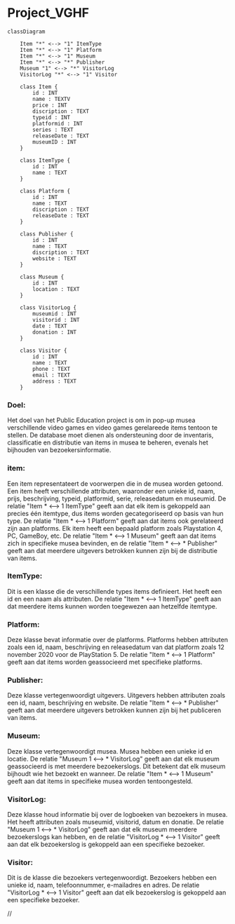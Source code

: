 # Project_VGHF

``` mermaid
classDiagram

    Item "*" <--> "1" ItemType
    Item "*" <--> "1" Platform
    Item "*" <--> "1" Museum
    Item "*" <--> "*" Publisher
    Museum "1" <--> "*" VisitorLog
    VisitorLog "*" <--> "1" Visitor

    class Item {
        id : INT
        name : TEXTV
        price : INT
        discription : TEXT
        typeid : INT
        platformid : INT
        series : TEXT
        releaseDate : TEXT
        museumID : INT
    }

    class ItemType {
        id : INT
        name : TEXT
    }

    class Platform {
        id : INT
        name : TEXT
        discription : TEXT
        releaseDate : TEXT
    }
    
    class Publisher {
        id : INT
        name : TEXT
        discription : TEXT
        website : TEXT
    }
    
    class Museum {
        id : INT
        location : TEXT
    }
    
    class VisitorLog {
        museumid : INT
        visitorid : INT
        date : TEXT
        donation : INT
    }
    
    class Visitor {
        id : INT
        name : TEXT
        phone : TEXT
        email : TEXT
        address : TEXT
    }
 ```
### Doel:
Het doel van het Public Education project is om in pop-up musea verschillende video games en video games gerelareede items tentoon te stellen. De database moet dienen als ondersteuning door de inventaris, classificatie en distributie van items in musea te beheren, evenals het bijhouden van bezoekersinformatie.
 
### item:
Een item representateert de voorwerpen die in de musea worden getoond. Een item heeft verschillende attributen, waaronder een unieke id, naam, prijs, beschrijving, typeid, platformid, serie, releasedatum en museumid. De relatie "Item * <--> 1 ItemType" geeft aan dat elk item is gekoppeld aan precies één itemtype, dus items worden gecategoriseerd op basis van hun type. De relatie "Item * <--> 1 Platform" geeft aan dat items ook gerelateerd zijn aan platforms. Elk item heeft een bepaald platform zoals Playstation 4, PC, GameBoy, etc. De relatie "Item * <--> 1 Museum" geeft aan dat items zich in specifieke musea bevinden, en de relatie "Item * <--> * Publisher" geeft aan dat meerdere uitgevers betrokken kunnen zijn bij de distributie van items.

### ItemType:
Dit is een klasse die de verschillende types items definieert. Het heeft een id en een naam als attributen. De relatie "Item * <--> 1 ItemType" geeft aan dat meerdere items kunnen worden toegewezen aan hetzelfde itemtype.

### Platform:
Deze klasse bevat informatie over de platforms. Platforms hebben attributen zoals een id, naam, beschrijving en releasedatum van dat platform zoals 12 november 2020 voor de PlayStation 5. De relatie "Item * <--> 1 Platform" geeft aan dat items worden geassocieerd met specifieke platforms.

### Publisher:
Deze klasse vertegenwoordigt uitgevers. Uitgevers hebben attributen zoals een id, naam, beschrijving en website. De relatie "Item * <--> * Publisher" geeft aan dat meerdere uitgevers betrokken kunnen zijn bij het publiceren van items.

### Museum:
Deze klasse vertegenwoordigt musea. Musea hebben een unieke id en locatie. De relatie "Museum 1 <--> * VisitorLog" geeft aan dat elk museum geassocieerd is met meerdere bezoekerslogs. Dit betekent dat elk museum bijhoudt wie het bezoekt en wanneer. De relatie "Item * <--> 1 Museum" geeft aan dat items in specifieke musea worden tentoongesteld.

### VisitorLog:
Deze klasse houd informatie bij over de logboeken van bezoekers in musea. Het heeft attributen zoals museumid, visitorid, datum en donatie. De relatie "Museum 1 <--> * VisitorLog" geeft aan dat elk museum meerdere bezoekerslogs kan hebben, en de relatie "VisitorLog * <--> 1 Visitor" geeft aan dat elk bezoekerslog is gekoppeld aan een specifieke bezoeker.

### Visitor:
Dit is de klasse die bezoekers vertegenwoordigt. Bezoekers hebben een unieke id, naam, telefoonnummer, e-mailadres en adres. De relatie "VisitorLog * <--> 1 Visitor" geeft aan dat elk bezoekerslog is gekoppeld aan een specifieke bezoeker.

//